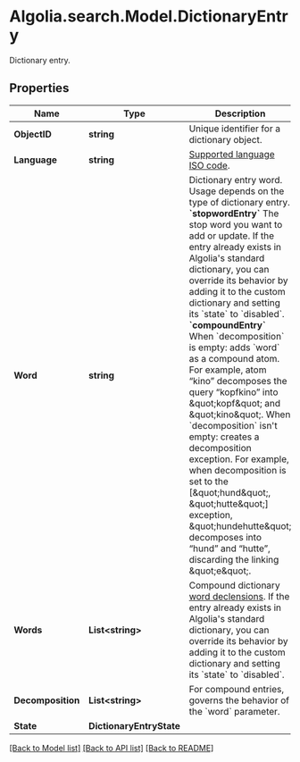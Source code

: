 # Algolia.search.Model.DictionaryEntry
Dictionary entry.

## Properties

Name | Type | Description | Notes
------------ | ------------- | ------------- | -------------
**ObjectID** | **string** | Unique identifier for a dictionary object. | 
**Language** | **string** | [Supported language ISO code](https://www.algolia.com/doc/guides/managing-results/optimize-search-results/handling-natural-languages-nlp/in-depth/supported-languages/).  | 
**Word** | **string** | Dictionary entry word. Usage depends on the type of dictionary entry. **&#x60;stopwordEntry&#x60;** The stop word you want to add or update. If the entry already exists in Algolia&#39;s standard dictionary, you can override its behavior by adding it to the custom dictionary and setting its &#x60;state&#x60; to &#x60;disabled&#x60;. **&#x60;compoundEntry&#x60;** When &#x60;decomposition&#x60; is empty: adds &#x60;word&#x60; as a compound atom. For example, atom “kino” decomposes the query “kopfkino” into \&quot;kopf\&quot; and \&quot;kino\&quot;. When &#x60;decomposition&#x60; isn&#39;t empty: creates a decomposition exception. For example, when decomposition is set to the [\&quot;hund\&quot;, \&quot;hutte\&quot;] exception, \&quot;hundehutte\&quot; decomposes into “hund” and “hutte”, discarding the linking \&quot;e\&quot;.  | [optional] 
**Words** | **List&lt;string&gt;** | Compound dictionary [word declensions](https://www.algolia.com/doc/guides/managing-results/optimize-search-results/handling-natural-languages-nlp/how-to/customize-plurals-and-other-declensions/). If the entry already exists in Algolia&#39;s standard dictionary, you can override its behavior by adding it to the custom dictionary and setting its &#x60;state&#x60; to &#x60;disabled&#x60;.  | [optional] 
**Decomposition** | **List&lt;string&gt;** | For compound entries, governs the behavior of the &#x60;word&#x60; parameter. | [optional] 
**State** | **DictionaryEntryState** |  | [optional] 

[[Back to Model list]](../README.md#documentation-for-models) [[Back to API list]](../README.md#documentation-for-api-endpoints) [[Back to README]](../README.md)


